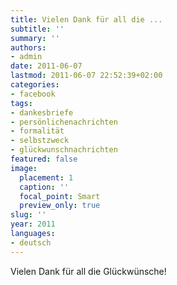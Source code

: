 ```yaml
---
title: Vielen Dank für all die ...
subtitle: ''
summary: ''
authors:
- admin
date: 2011-06-07
lastmod: 2011-06-07 22:52:39+02:00
categories:
- facebook
tags:
- dankesbriefe
- persönlichenachrichten
- formalität
- selbstzweck
- glückwunschnachrichten
featured: false
image:
  placement: 1
  caption: ''
  focal_point: Smart
  preview_only: true
slug: ''
year: 2011
languages:
- deutsch
---
```


Vielen Dank für all die Glückwünsche!